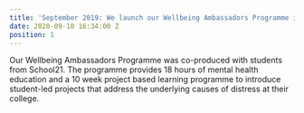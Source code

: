 ```yaml
---
title: 'September 2019: We launch our Wellbeing Ambassadors Programme in Newham Borough'
date: 2020-09-10 16:34:00 Z
position: 1
---
```


Our Wellbeing Ambassadors Programme was co-produced with students from School21.  The programme provides 18 hours of mental health education and a 10 week project based learning programme to introduce student-led projects that address the underlying causes of distress at their college.